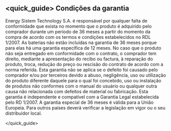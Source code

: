 ## <quick_guide> Condições da garantia

Energy Sistem Technology S.A. é responsável por qualquer falta de conformidade que exista no momento que o produto é adquirido pelo comprador durante um período de 36 meses a partir do momento da compra de acordo com os termos e condições estabelecidos no RDL 1/2007.  As baterias não estão incluídas na garantia de 36 meses porque para elas há uma garantia específica de 12 meses.
No caso que o produto não seja entregado em conformidade com o contrato, o comprador tem direito, mediante a apresentação do recibo ou factura, à reparação do produto, troca, redução do preço ou rescisão do contrato de acordo com a norma referida.
Esta garantia não se aplica se o defeito foi causado pelo comprador e/ou por terceiros devido a abuso, negligência, uso ou utilização do produto diferente daquele para o qual foi concebido, uso ou instalação de produtos não conformes com o manual do usuário ou qualquer outra causa não relacionada com defeitos de material ou fabricação.
Esta garantia é independente e compatível com a Garantia Legal estabelecida pelo RD 1/2007.
A garantia especial de 36 meses é válida para a União Europeia. Para outros países deverá verificar a legislação em vigor ou o seu distribuidor local.


</quick_guide>

